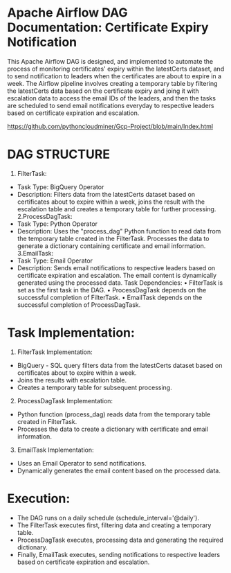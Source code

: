 # Apache Airflow DAG Documentation: Certificate Expiry Notification
This Apache Airflow DAG is designed, and implemented to automate the process of monitoring certificates' expiry within the latestCerts dataset, and to send notification to leaders when the certificates are about to expire in a week. The Airflow pipeline involves creating a temporary table by filtering the latestCerts data based on the certificate expiry and joing it with escalation data to access the email IDs of the leaders, and then the tasks are scheduled to send email notifications everyday to respective leaders based on certificate expiration and escalation.


https://github.com/pythoncloudminer/Gcp-Project/blob/main/Index.html

# DAG STRUCTURE
1.	FilterTask:

- Task Type: BigQuery Operator
- Description: Filters data from the latestCerts dataset based on certificates about to expire within a week, joins the result with the escalation table and creates a temporary table for further processing.
2.ProcessDagTask:
- Task Type: Python Operator
- Description: Uses the "process_dag" Python function to read data from the temporary table created in the FilterTask. Processes the data to generate a dictionary containing certificate and email information.
3.EmailTask:
- Task Type: Email Operator
- Description: Sends email notifications to respective leaders based on certificate expiration and escalation. The email content is dynamically generated using the processed data.
Task Dependencies:
•	FilterTask is set as the first task in the DAG.
•	ProcessDagTask depends on the successful completion of FilterTask.
•	EmailTask depends on the successful completion of ProcessDagTask.

# Task Implementation:
1.	FilterTask Implementation:
- BigQuery - SQL query filters data from the latestCerts dataset based on certificates about to expire within a week.
- Joins the results with escalation table.
- Creates a temporary table for subsequent processing.
2.	ProcessDagTask Implementation:
- Python function (process_dag) reads data from the temporary table created in FilterTask.
- Processes the data to create a dictionary with certificate and email information.
3.	EmailTask Implementation:
- Uses an Email Operator to send notifications.
- Dynamically generates the email content based on the processed data.

# Execution:
- The DAG runs on a daily schedule (schedule_interval='@daily').
- The FilterTask executes first, filtering data and creating a temporary table.
- ProcessDagTask executes, processing data and generating the required dictionary.
- Finally, EmailTask executes, sending notifications to respective leaders based on certificate expiration and escalation.


